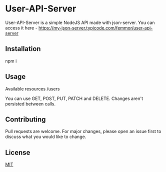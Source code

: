 # User-API-Server

User-API-Server is a simple NodeJS API made with json-server.
You can access it here - https://my-json-server.typicode.com/femmor/user-api-server

## Installation

npm i

## Usage

Available resources
/users

You can use GET, POST, PUT, PATCH and DELETE. Changes aren't persisted between calls.

## Contributing
Pull requests are welcome. For major changes, please open an issue first to discuss what you would like to change.

## License
[MIT](https://choosealicense.com/licenses/mit/)

